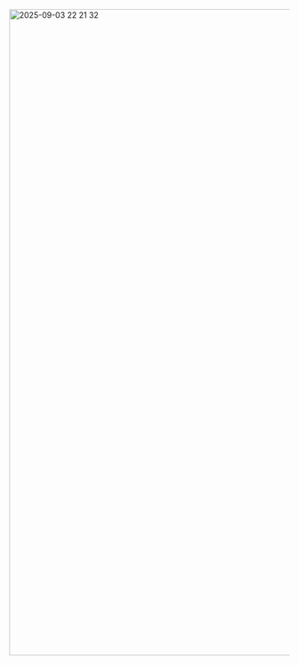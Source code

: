 
<img width="988" height="1160" alt="2025-09-03 22 21 32" src="https://github.com/user-attachments/assets/e6d1f468-d554-40f7-a583-29f70cdb7ab9" />
